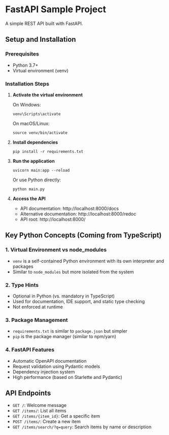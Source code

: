# FastAPI Sample Project

A simple REST API built with FastAPI.

## Setup and Installation

### Prerequisites
- Python 3.7+
- Virtual environment (venv)

### Installation Steps

1. **Activate the virtual environment**

   On Windows:
   ```
   venv\Scripts\activate
   ```

   On macOS/Linux:
   ```
   source venv/bin/activate
   ```

2. **Install dependencies**
   ```
   pip install -r requirements.txt
   ```

3. **Run the application**
   ```
   uvicorn main:app --reload
   ```
   
   Or use Python directly:
   ```
   python main.py
   ```

4. **Access the API**
   - API documentation: http://localhost:8000/docs
   - Alternative documentation: http://localhost:8000/redoc
   - API root: http://localhost:8000/

## Key Python Concepts (Coming from TypeScript)

### 1. Virtual Environment vs node_modules
- `venv` is a self-contained Python environment with its own interpreter and packages
- Similar to `node_modules` but more isolated from the system

### 2. Type Hints
- Optional in Python (vs. mandatory in TypeScript)
- Used for documentation, IDE support, and static type checking
- Not enforced at runtime

### 3. Package Management
- `requirements.txt` is similar to `package.json` but simpler
- `pip` is the package manager (similar to npm/yarn)

### 4. FastAPI Features
- Automatic OpenAPI documentation
- Request validation using Pydantic models
- Dependency injection system
- High performance (based on Starlette and Pydantic)

## API Endpoints

- `GET /`: Welcome message
- `GET /items/`: List all items
- `GET /items/{item_id}`: Get a specific item
- `POST /items/`: Create a new item
- `GET /items/search/?q=query`: Search items by name or description 